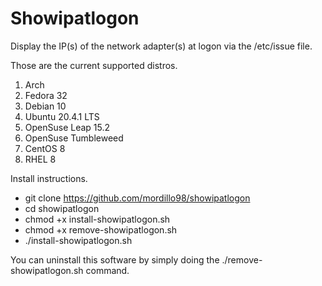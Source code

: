 # Showipatlogon

Display the IP(s) of the network adapter(s) at logon via the /etc/issue file.

Those are the current supported distros.

1. Arch
2. Fedora 32
3. Debian 10
4. Ubuntu 20.4.1 LTS
5. OpenSuse Leap 15.2
6. OpenSuse Tumbleweed
7. CentOS 8
8. RHEL 8

Install instructions.
- git clone https://github.com/mordillo98/showipatlogon
- cd showipatlogon
- chmod +x install-showipatlogon.sh
- chmod +x remove-showipatlogon.sh
- ./install-showipatlogon.sh

You can uninstall this software by simply doing the ./remove-showipatlogon.sh command.
